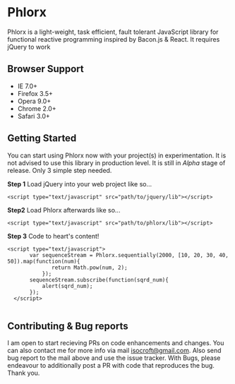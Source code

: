 # Phlorx
Phlorx is a light-weight, task efficient, fault tolerant JavaScript library for functional reactive programming inspired by Bacon.js &  React. It requires jQuery to work

## Browser Support

+ IE 7.0+
+ Firefox 3.5+
+ Opera 9.0+
+ Chrome 2.0+
+ Safari 3.0+

## Getting Started

You can start using Phlorx now with your project(s) in experimentation. It is not advised to use this
library in production level. It is still in *Alpha* stage of release. Only 3 simple step needed.

**Step 1** 
Load jQuery into your web project like so...

```
<script type="text/javascript" src="path/to/jquery/lib"></script>

```


**Step2**
Load Phlorx afterwards like so...


```
<script type="text/javascript" src="path/to/phlorx/lib"></script>

```


**Step 3**
 Code to heart's content!


```
<script type="text/javascript"> 
       var sequenceStream = Phlorx.sequentially(2000, [10, 20, 30, 40, 50]).map(function(num){ 
              return Math.pow(num, 2); 
           });
       sequenceStream.subscribe(function(sqrd_num){
           alert(sqrd_num);
       });
  </script>
  
  ```


## Contributing & Bug reports

I am open to start recieving PRs on code enhancements and changes. You can also contact me for more info via mail isocroft@gmail.com. Also send bug report to the mail above and use the issue tracker. With Bugs, please endeavour to additionally post a PR with code that reproduces the bug. Thank you. 
